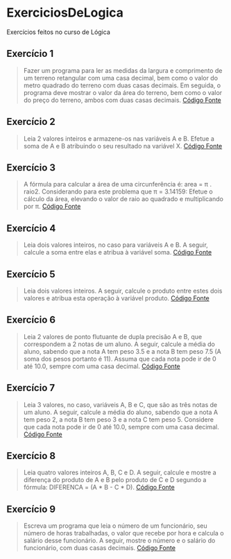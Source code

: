 # ExerciciosDeLogica
Exercícios feitos no curso de Lógica

## Exercício 1

>Fazer um programa para ler as medidas da largura e comprimento de um terreno retangular 
com uma casa decimal, bem como o valor do metro quadrado do terreno com duas casas decimais.
Em seguida, o programa deve mostrar o valor da área do terreno, bem como o valor do preço do terreno,
ambos com duas casas decimais.
[Código Fonte](https://github.com/cooralines/ExerciciosDeLogica/blob/master/Exercicios/Exercicio1/Exercicio1CSharp/Exercicio1CSharp/Program.cs)

## Exercício 2

>Leia 2 valores inteiros e armazene-os nas variáveis A e B. Efetue a soma de A e B atribuindo o seu 
resultado na variável X.
[Código Fonte](https://github.com/cooralines/ExerciciosDeLogica/blob/master/Exercicios/Exercicio2/Exercicio2CSharp/Exercicio2CSharp/Program.cs)

## Exercício 3

>A fórmula para calcular a área de uma circunferência é: area = π . raio2. Considerando para este problema que π = 3.14159:
Efetue o cálculo da área, elevando o valor de raio ao quadrado e multiplicando por π.
[Código Fonte](https://github.com/cooralines/ExerciciosDeLogica/blob/master/Exercicios/Exercicio3/Exercicio3CSharp/Exercicio3CSharp/Program.cs)

## Exercício 4

>Leia dois valores inteiros, no caso para variáveis A e B. A seguir, calcule a soma entre elas e atribua à variável soma.
[Código Fonte](https://github.com/cooralines/ExerciciosDeLogica/blob/master/Exercicios/Exercicio4/Exercicio4CSharp/Exercicio4/Program.cs)

## Exercício 5

>Leia dois valores inteiros. A seguir, calcule o produto entre estes dois valores e atribua esta operação à variável produto.
[Código Fonte](https://github.com/cooralines/ExerciciosDeLogica/blob/master/Exercicios/Exercicio5/Exercicio5CSharp/Exercicio5/Program.cs)

## Exercício 6

>Leia 2 valores de ponto flutuante de dupla precisão A e B, que correspondem a 2 notas de um aluno. A seguir, calcule a média do aluno, 
sabendo que a nota A tem peso 3.5 e a nota B tem peso 7.5 (A soma dos pesos portanto é 11). Assuma que cada nota pode ir de 0 até 10.0, 
sempre com uma casa decimal.
[Código Fonte](https://github.com/cooralines/ExerciciosDeLogica/blob/master/Exercicios/Exercicio6/Exercicio6/Exercicio6/Program.cs)

## Exercício 7

>Leia 3 valores, no caso, variáveis A, B e C, que são as três notas de um aluno. A seguir, calcule a média do aluno, sabendo que a nota A tem peso 2, 
a nota B tem peso 3 e a nota C tem peso 5. Considere que cada nota pode ir de 0 até 10.0, sempre com uma casa decimal.
[Código Fonte](https://github.com/cooralines/ExerciciosDeLogica/blob/master/Exercicios/Exercicio7/Exercicio7CSharp/Exercicio7CSharp/Program.cs)

## Exercício 8

>Leia quatro valores inteiros A, B, C e D. A seguir, calcule e mostre a diferença do produto de A e B pelo produto de C e D segundo a fórmula: 
DIFERENCA = (A * B - C * D).
[Código Fonte](https://github.com/cooralines/ExerciciosDeLogica/blob/master/Exercicios/Exercicio8/Exercicio8CSharp/Exercicio8CSharp/Program.cs)

## Exercício 9

>Escreva um programa que leia o número de um funcionário, seu número de horas trabalhadas, o valor que recebe por hora e calcula o salário desse funcionário. 
A seguir, mostre o número e o salário do funcionário, com duas casas decimais.
[Código Fonte](https://github.com/cooralines/ExerciciosDeLogica/blob/master/Exercicios/Exercicio9/Exercicio9CSharp/Exercicio9CSharp/Program.cs)
